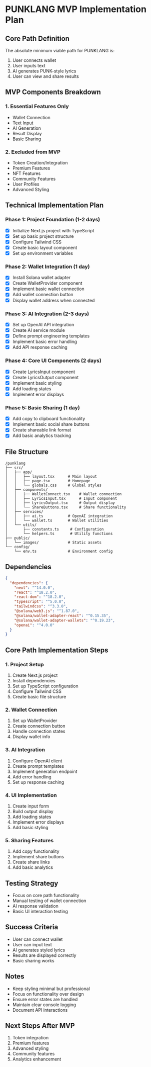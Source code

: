 # PUNKLANG MVP Implementation Plan

## Core Path Definition
The absolute minimum viable path for PUNKLANG is:
1. User connects wallet
2. User inputs text
3. AI generates PUNK-style lyrics
4. User can view and share results

## MVP Components Breakdown

### 1. Essential Features Only
- Wallet Connection
- Text Input
- AI Generation
- Result Display
- Basic Sharing

### 2. Excluded from MVP
- Token Creation/Integration
- Premium Features
- NFT Features
- Community Features
- User Profiles
- Advanced Styling

## Technical Implementation Plan

### Phase 1: Project Foundation (1-2 days)
- [x] Initialize Next.js project with TypeScript
- [x] Set up basic project structure
- [x] Configure Tailwind CSS
- [x] Create basic layout component
- [x] Set up environment variables

### Phase 2: Wallet Integration (1 day)
- [x] Install Solana wallet adapter
- [x] Create WalletProvider component
- [x] Implement basic wallet connection
- [x] Add wallet connection button
- [x] Display wallet address when connected

### Phase 3: AI Integration (2-3 days)
- [x] Set up OpenAI API integration
- [x] Create AI service module
- [x] Define prompt engineering templates
- [x] Implement basic error handling
- [x] Add API response caching

### Phase 4: Core UI Components (2 days)
- [x] Create LyricsInput component
- [x] Create LyricsOutput component
- [x] Implement basic styling
- [x] Add loading states
- [x] Implement error displays

### Phase 5: Basic Sharing (1 day)
- [x] Add copy to clipboard functionality
- [x] Implement basic social share buttons
- [x] Create shareable link format
- [x] Add basic analytics tracking

## File Structure
```
/punklang
├── src/
│   ├── app/
│   │   ├── layout.tsx      # Main layout
│   │   ├── page.tsx        # Homepage
│   │   └── globals.css     # Global styles
│   ├── components/
│   │   ├── WalletConnect.tsx    # Wallet connection
│   │   ├── LyricsInput.tsx      # Input component
│   │   ├── LyricsOutput.tsx     # Output display
│   │   └── ShareButtons.tsx     # Share functionality
│   ├── services/
│   │   ├── ai.ts           # OpenAI integration
│   │   └── wallet.ts       # Wallet utilities
│   └── utils/
│       ├── constants.ts     # Configuration
│       └── helpers.ts       # Utility functions
├── public/
│   └── images/             # Static assets
└── config/
    └── env.ts              # Environment config
```

## Dependencies
```json
{
  "dependencies": {
    "next": "^14.0.0",
    "react": "^18.2.0",
    "react-dom": "^18.2.0",
    "typescript": "^5.0.0",
    "tailwindcss": "^3.3.0",
    "@solana/web3.js": "^1.87.0",
    "@solana/wallet-adapter-react": "^0.15.35",
    "@solana/wallet-adapter-wallets": "^0.19.23",
    "openai": "^4.0.0"
  }
}
```

## Core Path Implementation Steps

### 1. Project Setup
1. Create Next.js project
2. Install dependencies
3. Set up TypeScript configuration
4. Configure Tailwind CSS
5. Create basic file structure

### 2. Wallet Connection
1. Set up WalletProvider
2. Create connection button
3. Handle connection states
4. Display wallet info

### 3. AI Integration
1. Configure OpenAI client
2. Create prompt templates
3. Implement generation endpoint
4. Add error handling
5. Set up response caching

### 4. UI Implementation
1. Create input form
2. Build output display
3. Add loading states
4. Implement error displays
5. Add basic styling

### 5. Sharing Features
1. Add copy functionality
2. Implement share buttons
3. Create share links
4. Add basic analytics

## Testing Strategy
- Focus on core path functionality
- Manual testing of wallet connection
- AI response validation
- Basic UI interaction testing

## Success Criteria
- User can connect wallet
- User can input text
- AI generates styled lyrics
- Results are displayed correctly
- Basic sharing works

## Notes
- Keep styling minimal but professional
- Focus on functionality over design
- Ensure error states are handled
- Maintain clear console logging
- Document API interactions

## Next Steps After MVP
1. Token integration
2. Premium features
3. Advanced styling
4. Community features
5. Analytics enhancement 
